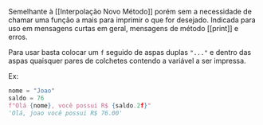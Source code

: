 Semelhante à [[Interpolação Novo Método]] porém sem a necessidade de chamar uma função a mais para imprimir o que for desejado. Indicada para uso em mensagens curtas em geral, mensagens de método [[print]] e erros.

Para usar basta colocar um `f` seguido de aspas duplas `"..."` e dentro das aspas quaisquer pares de colchetes contendo a variável a ser impressa.

Ex:
```python
nome = "Joao"
saldo = 76
f"Olá {nome}, você possui R$ {saldo.2f}"
'Olá, joao você possui R$ 76.00'
```

